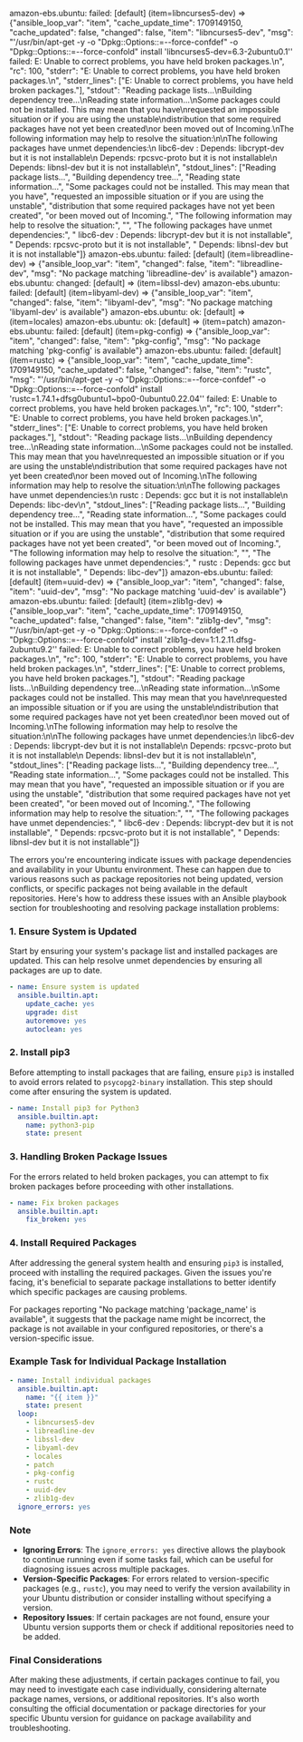  amazon-ebs.ubuntu: failed: [default] (item=libncurses5-dev) => {"ansible_loop_var": "item", "cache_update_time": 1709149150, "cache_updated": false, "changed": false, "item": "libncurses5-dev", "msg": "'/usr/bin/apt-get -y -o \"Dpkg::Options::=--force-confdef\" -o \"Dpkg::Options::=--force-confold\"       install 'libncurses5-dev=6.3-2ubuntu0.1'' failed: E: Unable to correct problems, you have held broken packages.\n", "rc": 100, "stderr": "E: Unable to correct problems, you have held broken packages.\n", "stderr_lines": ["E: Unable to correct problems, you have held broken packages."], "stdout": "Reading package lists...\nBuilding dependency tree...\nReading state information...\nSome packages could not be installed. This may mean that you have\nrequested an impossible situation or if you are using the unstable\ndistribution that some required packages have not yet been created\nor been moved out of Incoming.\nThe following information may help to resolve the situation:\n\nThe following packages have unmet dependencies:\n libc6-dev : Depends: libcrypt-dev but it is not installable\n             Depends: rpcsvc-proto but it is not installable\n             Depends: libnsl-dev but it is not installable\n", "stdout_lines": ["Reading package lists...", "Building dependency tree...", "Reading state information...", "Some packages could not be installed. This may mean that you have", "requested an impossible situation or if you are using the unstable", "distribution that some required packages have not yet been created", "or been moved out of Incoming.", "The following information may help to resolve the situation:", "", "The following packages have unmet dependencies:", " libc6-dev : Depends: libcrypt-dev but it is not installable", "             Depends: rpcsvc-proto but it is not installable", "             Depends: libnsl-dev but it is not installable"]}
    amazon-ebs.ubuntu: failed: [default] (item=libreadline-dev) => {"ansible_loop_var": "item", "changed": false, "item": "libreadline-dev", "msg": "No package matching 'libreadline-dev' is available"}
    amazon-ebs.ubuntu: changed: [default] => (item=libssl-dev)
    amazon-ebs.ubuntu: failed: [default] (item=libyaml-dev) => {"ansible_loop_var": "item", "changed": false, "item": "libyaml-dev", "msg": "No package matching 'libyaml-dev' is available"}
    amazon-ebs.ubuntu: ok: [default] => (item=locales)
    amazon-ebs.ubuntu: ok: [default] => (item=patch)
    amazon-ebs.ubuntu: failed: [default] (item=pkg-config) => {"ansible_loop_var": "item", "changed": false, "item": "pkg-config", "msg": "No package matching 'pkg-config' is available"}
    amazon-ebs.ubuntu: failed: [default] (item=rustc) => {"ansible_loop_var": "item", "cache_update_time": 1709149150, "cache_updated": false, "changed": false, "item": "rustc", "msg": "'/usr/bin/apt-get -y -o \"Dpkg::Options::=--force-confdef\" -o \"Dpkg::Options::=--force-confold\"       install 'rustc=1.74.1+dfsg0ubuntu1~bpo0-0ubuntu0.22.04'' failed: E: Unable to correct problems, you have held broken packages.\n", "rc": 100, "stderr": "E: Unable to correct problems, you have held broken packages.\n", "stderr_lines": ["E: Unable to correct problems, you have held broken packages."], "stdout": "Reading package lists...\nBuilding dependency tree...\nReading state information...\nSome packages could not be installed. This may mean that you have\nrequested an impossible situation or if you are using the unstable\ndistribution that some required packages have not yet been created\nor been moved out of Incoming.\nThe following information may help to resolve the situation:\n\nThe following packages have unmet dependencies:\n rustc : Depends: gcc but it is not installable\n         Depends: libc-dev\n", "stdout_lines": ["Reading package lists...", "Building dependency tree...", "Reading state information...", "Some packages could not be installed. This may mean that you have", "requested an impossible situation or if you are using the unstable", "distribution that some required packages have not yet been created", "or been moved out of Incoming.", "The following information may help to resolve the situation:", "", "The following packages have unmet dependencies:", " rustc : Depends: gcc but it is not installable", "         Depends: libc-dev"]}
    amazon-ebs.ubuntu: failed: [default] (item=uuid-dev) => {"ansible_loop_var": "item", "changed": false, "item": "uuid-dev", "msg": "No package matching 'uuid-dev' is available"}
    amazon-ebs.ubuntu: failed: [default] (item=zlib1g-dev) => {"ansible_loop_var": "item", "cache_update_time": 1709149150, "cache_updated": false, "changed": false, "item": "zlib1g-dev", "msg": "'/usr/bin/apt-get -y -o \"Dpkg::Options::=--force-confdef\" -o \"Dpkg::Options::=--force-confold\"       install 'zlib1g-dev=1:1.2.11.dfsg-2ubuntu9.2'' failed: E: Unable to correct problems, you have held broken packages.\n", "rc": 100, "stderr": "E: Unable to correct problems, you have held broken packages.\n", "stderr_lines": ["E: Unable to correct problems, you have held broken packages."], "stdout": "Reading package lists...\nBuilding dependency tree...\nReading state information...\nSome packages could not be installed. This may mean that you have\nrequested an impossible situation or if you are using the unstable\ndistribution that some required packages have not yet been created\nor been moved out of Incoming.\nThe following information may help to resolve the situation:\n\nThe following packages have unmet dependencies:\n libc6-dev : Depends: libcrypt-dev but it is not installable\n             Depends: rpcsvc-proto but it is not installable\n             Depends: libnsl-dev but it is not installable\n", "stdout_lines": ["Reading package lists...", "Building dependency tree...", "Reading state information...", "Some packages could not be installed. This may mean that you have", "requested an impossible situation or if you are using the unstable", "distribution that some required packages have not yet been created", "or been moved out of Incoming.", "The following information may help to resolve the situation:", "", "The following packages have unmet dependencies:", " libc6-dev : Depends: libcrypt-dev but it is not installable", "             Depends: rpcsvc-proto but it is not installable", "             Depends: libnsl-dev but it is not installable"]}

The errors you're encountering indicate issues with package dependencies and availability in your Ubuntu environment. These can happen due to various reasons such as package repositories not being updated, version conflicts, or specific packages not being available in the default repositories. Here's how to address these issues with an Ansible playbook section for troubleshooting and resolving package installation problems:

### 1. Ensure System is Updated

Start by ensuring your system's package list and installed packages are updated. This can help resolve unmet dependencies by ensuring all packages are up to date.

```yaml
- name: Ensure system is updated
  ansible.builtin.apt:
    update_cache: yes
    upgrade: dist
    autoremove: yes
    autoclean: yes
```

### 2. Install pip3

Before attempting to install packages that are failing, ensure `pip3` is installed to avoid errors related to `psycopg2-binary` installation. This step should come after ensuring the system is updated.

```yaml
- name: Install pip3 for Python3
  ansible.builtin.apt:
    name: python3-pip
    state: present
```

### 3. Handling Broken Package Issues

For the errors related to held broken packages, you can attempt to fix broken packages before proceeding with other installations.

```yaml
- name: Fix broken packages
  ansible.builtin.apt:
    fix_broken: yes
```

### 4. Install Required Packages

After addressing the general system health and ensuring `pip3` is installed, proceed with installing the required packages. Given the issues you're facing, it's beneficial to separate package installations to better identify which specific packages are causing problems.

For packages reporting "No package matching 'package_name' is available", it suggests that the package name might be incorrect, the package is not available in your configured repositories, or there's a version-specific issue.

### Example Task for Individual Package Installation

```yaml
- name: Install individual packages
  ansible.builtin.apt:
    name: "{{ item }}"
    state: present
  loop:
    - libncurses5-dev
    - libreadline-dev
    - libssl-dev
    - libyaml-dev
    - locales
    - patch
    - pkg-config
    - rustc
    - uuid-dev
    - zlib1g-dev
  ignore_errors: yes
```

### Note

- **Ignoring Errors**: The `ignore_errors: yes` directive allows the playbook to continue running even if some tasks fail, which can be useful for diagnosing issues across multiple packages.
- **Version-Specific Packages**: For errors related to version-specific packages (e.g., `rustc`), you may need to verify the version availability in your Ubuntu distribution or consider installing without specifying a version.
- **Repository Issues**: If certain packages are not found, ensure your Ubuntu version supports them or check if additional repositories need to be added.

### Final Considerations

After making these adjustments, if certain packages continue to fail, you may need to investigate each case individually, considering alternate package names, versions, or additional repositories. It's also worth consulting the official documentation or package directories for your specific Ubuntu version for guidance on package availability and troubleshooting.

